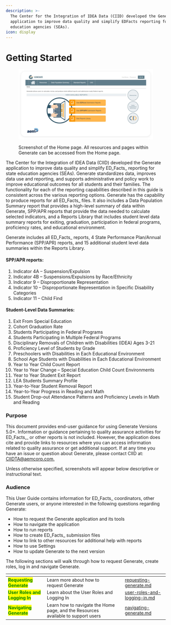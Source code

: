 ```yaml
---
description: >-
  The Center for the Integration of IDEA Data (CIID) developed the Generate
  application to improve data quality and simplify EDFacts reporting for state
  education agencies (SEAs).
icon: display
---
```


# Getting Started

<figure><img src="../../.gitbook/assets/image (50).png" alt=""><figcaption><p>Screenshot of the Home page. All resources and pages within Generate can be accessed from the Home page.</p></figcaption></figure>

The Center for the Integration of IDEA Data (CIID) developed the Generate application to improve data quality and simplify ED_Facts_ reporting for state education agencies (SEAs). Generate standardizes data, improves data use and reporting, and supports administrative and policy work to improve educational outcomes for all students and their families. The functionality for each of the reporting capabilities described in this guide is consistent across the various reporting options. Generate has the capability to produce reports for all ED_Facts_ files. It also includes a Data Population Summary report that provides a high-level summary of data within Generate, SPP/APR reports that provide the data needed to calculate selected indicators, and a Reports Library that includes student level data summary reports for exiting, graduation, participation in federal programs, proficiency rates, and educational environment.

Generate includes all ED_Facts_ reports, 4 State Performance Plan/Annual Performance (SPP/APR) reports, and 15 additional student level data summaries within the Reports Library.

#### SPP/APR reports:

1. Indicator 4A – Suspension/Expulsion
2. Indicator 4B – Suspensions/Expulsions by Race/Ethnicity
3. Indicator 9 – Disproportionate Representation
4. Indicator 10 – Disproportionate Representation in Specific Disability Categories
5. Indicator 11 – Child Find

#### Student-Level Data Summaries:

1. Exit From Special Education
2. Cohort Graduation Rate
3. Students Participating in Federal Programs
4. Students Participating in Multiple Federal Programs
5. Disciplinary Removals of Children with Disabilities (IDEA) Ages 3-21
6. Proficiency Level of Students by Grade
7. Preschoolers with Disabilities in Each Educational Environment
8. School Age Students with Disabilities in Each Educational Environment
9. Year to Year Child Count Report
10. Year to Year Change – Special Education Child Count Environments
11. Year to Year Student Exit Report
12. LEA Students Summary Profile
13. Year-to-Year Student Removal Report
14. Year-to-Year Progress in Reading and Math
15. Student Drop-out Attendance Patterns and Proficiency Levels in Math and Reading

### Purpose <a href="#toc113439029" id="toc113439029"></a>

This document provides end-user guidance for using Generate Versions 5.0+. Information or guidance pertaining to quality assurance activities for ED_Facts,_ or other reports is not included. However, the application does cite and provide links to resources where you can access information related to quality assurance or get additional support. If at any time you have an issue or question about Generate, please contact CIID at: [CIIDTA@aemcorp.com.](mailto:CIIDTA@aemcorp.com)

Unless otherwise specified, screenshots will appear below descriptive or instructional text.

### Audience <a href="#toc113439030" id="toc113439030"></a>

This User Guide contains information for ED_Facts_ coordinators, other Generate users, or anyone interested in the following questions regarding Generate:

* How to request the Generate application and its tools
* How to navigate the application
* How to run reports
* How to create ED_Facts_ submission files
* How to link to other resources for additional help with reports
* How to use Settings
* How to update Generate to the next version

The following sections will walk through how to request Generate, create roles, log in and navigate Generate.

<table data-view="cards"><thead><tr><th></th><th></th><th></th><th data-hidden data-card-target data-type="content-ref"></th></tr></thead><tbody><tr><td><mark style="color:green;"><strong>Requesting Generate</strong></mark></td><td>Learn more about how to request Generate</td><td></td><td><a href="requesting-generate.md">requesting-generate.md</a></td></tr><tr><td><mark style="color:green;"><strong>User Roles and Logging In</strong></mark></td><td>Learn about the User Roles and Logging In</td><td></td><td><a href="user-roles-and-logging-in.md">user-roles-and-logging-in.md</a></td></tr><tr><td><mark style="color:green;"><strong>Navigating Generate</strong></mark></td><td>Learn how to navigate the Home page, and the Resources available to support users</td><td></td><td><a href="navigating-generate.md">navigating-generate.md</a></td></tr></tbody></table>

